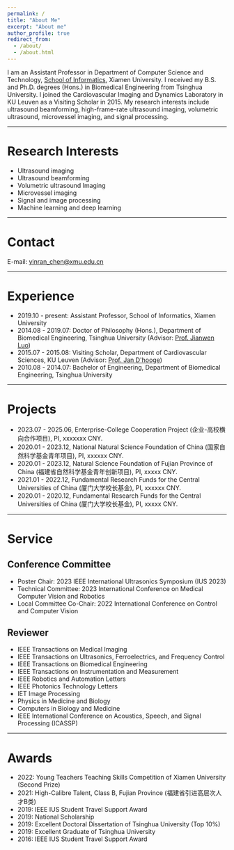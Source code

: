 ```yaml
---
permalink: /
title: "About Me"
excerpt: "About me"
author_profile: true
redirect_from: 
  - /about/
  - /about.html
---
```


I am an Assistant Professor in Department of Computer Science and Technology, [School of Informatics](https://informatics.xmu.edu.cn/), Xiamen University. I received my B.S. and Ph.D. degrees (Hons.) in Biomedical Engineering from Tsinghua University. I joined the Cardiovascular Imaging and Dynamics Laboratory in KU Leuven as a Visiting Scholar in 2015. My research interests include ultrasound beamforming, high-frame-rate ultrasound imaging, volumetric ultrasound, microvessel imaging, and signal processing.

----------------------------------------------------------------------------------

# <i class="fa fa-search-plus" aria-hidden="true"></i> Research Interests

* Ultrasound imaging
* Ultrasound beamforming
* Volumetric ultrasound Imaging
* Microvessel imaging
* Signal and image processing
* Machine learning and deep learning

----------------------------------------------------------------------------------

# <i class="fa fa-envelope" aria-hidden="true"></i> Contact

E-mail: [yinran_chen@xmu.edu.cn](yinran_chen@xmu.edu.cn)

----------------------------------------------------------------------------------

# <i class="fa fa-graduation-cap" aria-hidden="true"></i> Experience

* 2019.10 - present: Assistant Professor, School of Informatics, Xiamen University
* 2014.08 - 2019.07: Doctor of Philosophy (Hons.), Department of Biomedical Engineering, Tsinghua University (Advisor: [Prof. Jianwen Luo](https://bme.med.tsinghua.edu.cn/info/1116/1032.htm))
* 2015.07 - 2015.08: Visiting Scholar, Department of Cardiovascular Sciences, KU Leuven (Advisor: [Prof. Jan D'hooge](https://www.kuleuven.be/wieiswie/en/person/00014531))
* 2010.08 - 2014.07: Bachelor of Engineering, Department of Biomedical Engineering, Tsinghua University

----------------------------------------------------------------------------------

# <i class="fa fa-rocket" aria-hidden="true"></i> Projects

* 2023.07 - 2025.06, Enterprise-College Cooperation Project (企业-高校横向合作项目), PI, xxxxxxx CNY.
* 2020.01 - 2023.12, National Natural Science Foundation of China (国家自然科学基金青年项目), PI, xxxxxx CNY.
* 2020.01 - 2023.12, Natural Science Foundation of Fujian Province of China (福建省自然科学基金青年创新项目), PI, xxxxx CNY.
* 2021.01 - 2022.12, Fundamental Research Funds for the Central Universities of China (厦门大学校长基金), PI, xxxxxx CNY.
* 2020.01 - 2020.12, Fundamental Research Funds for the Central Universities of China (厦门大学校长基金), PI, xxxxx CNY.

----------------------------------------------------------------------------------

# <i class="fa fa-users" aria-hidden="true"></i> Service

## Conference Committee

* Poster Chair: 2023 IEEE International Ultrasonics Symposium (IUS 2023)
* Technical Committee: 2023 International Conference on Medical Computer Vision and Robotics
* Local Committee Co-Chair: 2022 International Conference on Control and Computer Vision

## Reviewer

* IEEE Transactions on Medical Imaging
* IEEE Transactions on Ultrasonics, Ferroelectrics, and Frequency Control
* IEEE Transactions on Biomedical Engineering
* IEEE Transactions on Instrumentation and Measurement
* IEEE Robotics and Automation Letters
* IEEE Photonics Technology Letters
* IET Image Processing
* Physics in Medicine and Biology
* Computers in Biology and Medicine
* IEEE International Conference on Acoustics, Speech, and Signal Processing (ICASSP)

----------------------------------------------------------------------------------

# <i class="fa fa-trophy" aria-hidden="true"></i> Awards

* 2022: Young Teachers Teaching Skills Competition of Xiamen University (Second Prize)
* 2021: High-Calibre Talent, Class B, Fujian Province (福建省引进高层次人才B类)
* 2019: IEEE IUS Student Travel Support Award
* 2019: National Scholarship 
* 2019: Excellent Doctoral Dissertation of Tsinghua University (Top 10%)
* 2019: Excellent Graduate of Tsinghua University
* 2016: IEEE IUS Student Travel Support Award


<!--
A data-driven personal website
======
Like many other Jekyll-based GitHub Pages templates, academicpages makes you separate the website's content from its form. The content & metadata of your website are in structured markdown files, while various other files constitute the theme, specifying how to transform that content & metadata into HTML pages. You keep these various markdown (.md), YAML (.yml), HTML, and CSS files in a public GitHub repository. Each time you commit and push an update to the repository, the [GitHub pages](https://pages.github.com/) service creates static HTML pages based on these files, which are hosted on GitHub's servers free of charge.

Many of the features of dynamic content management systems (like Wordpress) can be achieved in this fashion, using a fraction of the computational resources and with far less vulnerability to hacking and DDoSing. You can also modify the theme to your heart's content without touching the content of your site. If you get to a point where you've broken something in Jekyll/HTML/CSS beyond repair, your markdown files describing your talks, publications, etc. are safe. You can rollback the changes or even delete the repository and start over -- just be sure to save the markdown files! Finally, you can also write scripts that process the structured data on the site, such as [this one](https://github.com/academicpages/academicpages.github.io/blob/master/talkmap.ipynb) that analyzes metadata in pages about talks to display [a map of every location you've given a talk](https://academicpages.github.io/talkmap.html).

Getting started
======
1. Register a GitHub account if you don't have one and confirm your e-mail (required!)
1. Fork [this repository](https://github.com/academicpages/academicpages.github.io) by clicking the "fork" button in the top right. 
1. Go to the repository's settings (rightmost item in the tabs that start with "Code", should be below "Unwatch"). Rename the repository "[your GitHub username].github.io", which will also be your website's URL.
1. Set site-wide configuration and create content & metadata (see below -- also see [this set of diffs](http://archive.is/3TPas) showing what files were changed to set up [an example site](https://getorg-testacct.github.io) for a user with the username "getorg-testacct")
1. Upload any files (like PDFs, .zip files, etc.) to the files/ directory. They will appear at https://[your GitHub username].github.io/files/example.pdf.  
1. Check status by going to the repository settings, in the "GitHub pages" section

Site-wide configuration
------
The main configuration file for the site is in the base directory in [_config.yml](https://github.com/academicpages/academicpages.github.io/blob/master/_config.yml), which defines the content in the sidebars and other site-wide features. You will need to replace the default variables with ones about yourself and your site's github repository. The configuration file for the top menu is in [_data/navigation.yml](https://github.com/academicpages/academicpages.github.io/blob/master/_data/navigation.yml). For example, if you don't have a portfolio or blog posts, you can remove those items from that navigation.yml file to remove them from the header. 

Create content & metadata
------
For site content, there is one markdown file for each type of content, which are stored in directories like _publications, _talks, _posts, _teaching, or _pages. For example, each talk is a markdown file in the [_talks directory](https://github.com/academicpages/academicpages.github.io/tree/master/_talks). At the top of each markdown file is structured data in YAML about the talk, which the theme will parse to do lots of cool stuff. The same structured data about a talk is used to generate the list of talks on the [Talks page](https://academicpages.github.io/talks), each [individual page](https://academicpages.github.io/talks/2012-03-01-talk-1) for specific talks, the talks section for the [CV page](https://academicpages.github.io/cv), and the [map of places you've given a talk](https://academicpages.github.io/talkmap.html) (if you run this [python file](https://github.com/academicpages/academicpages.github.io/blob/master/talkmap.py) or [Jupyter notebook](https://github.com/academicpages/academicpages.github.io/blob/master/talkmap.ipynb), which creates the HTML for the map based on the contents of the _talks directory).

**Markdown generator**

I have also created [a set of Jupyter notebooks](https://github.com/academicpages/academicpages.github.io/tree/master/markdown_generator
) that converts a CSV containing structured data about talks or presentations into individual markdown files that will be properly formatted for the academicpages template. The sample CSVs in that directory are the ones I used to create my own personal website at stuartgeiger.com. My usual workflow is that I keep a spreadsheet of my publications and talks, then run the code in these notebooks to generate the markdown files, then commit and push them to the GitHub repository.

How to edit your site's GitHub repository
------
Many people use a git client to create files on their local computer and then push them to GitHub's servers. If you are not familiar with git, you can directly edit these configuration and markdown files directly in the github.com interface. Navigate to a file (like [this one](https://github.com/academicpages/academicpages.github.io/blob/master/_talks/2012-03-01-talk-1.md) and click the pencil icon in the top right of the content preview (to the right of the "Raw | Blame | History" buttons). You can delete a file by clicking the trashcan icon to the right of the pencil icon. You can also create new files or upload files by navigating to a directory and clicking the "Create new file" or "Upload files" buttons. 

Example: editing a markdown file for a talk
![Editing a markdown file for a talk](/images/editing-talk.png)

For more info
------
More info about configuring academicpages can be found in [the guide](https://academicpages.github.io/markdown/). The [guides for the Minimal Mistakes theme](https://mmistakes.github.io/minimal-mistakes/docs/configuration/) (which this theme was forked from) might also be helpful.
-->
